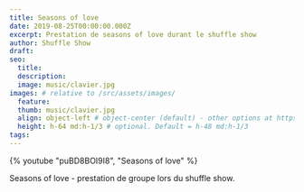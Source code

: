```yaml
---
title: Seasons of love
date: 2019-08-25T00:00:00.000Z
excerpt: Prestation de seasons of love durant le shuffle show
author: Shuffle Show
draft:
seo:
  title:
  description:
  image: music/clavier.jpg
images: # relative to /src/assets/images/
  feature:
  thumb: music/clavier.jpg
  align: object-left # object-center (default) - other options at https://tailwindcss.com/docs/object-position
  height: h-64 md:h-1/3 # optional. Default = h-48 md:h-1/3
tags:
---
```


{% youtube "puBD8BOI9I8", "Seasons of love" %}

Seasons of love -  prestation de groupe lors du shuffle show.
